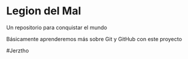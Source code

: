 # Legion del Mal
Un repositorio para conquistar el mundo

Básicamente aprenderemos más sobre Git y GitHub con este proyecto


#Jerztho